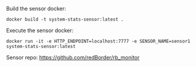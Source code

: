 Build the sensor docker:

```
docker build -t system-stats-sensor:latest .
```

Execute the sensor docker:

```
docker run -it -e HTTP_ENDPOINT=localhost:7777 -e SENSOR_NAME=sensor1 system-stats-sensor:latest
```

Sensor repo: https://github.com/redBorder/rb_monitor
